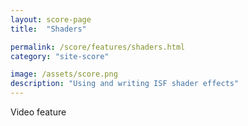 ```yaml
---
layout: score-page
title:  "Shaders"

permalink: /score/features/shaders.html
category: "site-score"

image: /assets/score.png
description: "Using and writing ISF shader effects"
---
```


Video feature
